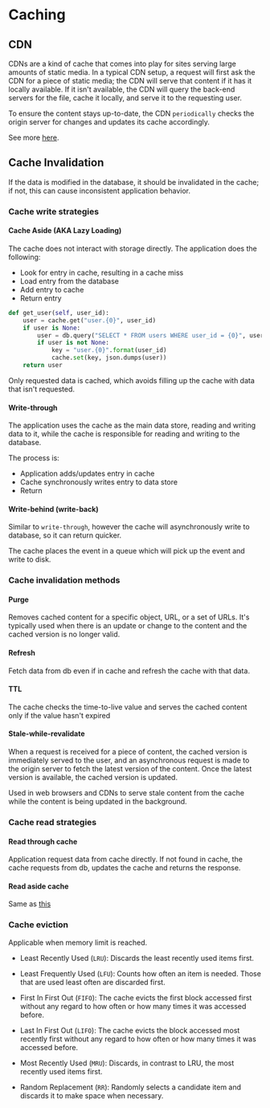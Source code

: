 # Caching

## CDN

CDNs are a kind of cache that comes into play for sites serving large amounts of static media. In a typical CDN setup, a request will first ask the CDN for a piece of static media; the CDN will serve that content if it has it locally available. If it isn't available, the CDN will query the back-end servers for the file, cache it locally, and serve it to the requesting user.

To ensure the content stays up-to-date, the CDN `periodically` checks the origin server for changes and updates its cache accordingly.

See more [here](../../networks/networking-a-top-down-approach/2-application-layer.md#263-content-distribution-networks).

## Cache Invalidation

If the data is modified in the database, it should be invalidated in the cache; if not, this can cause inconsistent application behavior.

### Cache write strategies

#### Cache Aside (AKA Lazy Loading)

The cache does not interact with storage directly. The application does the following:

- Look for entry in cache, resulting in a cache miss
- Load entry from the database
- Add entry to cache
- Return entry

```python
def get_user(self, user_id):
    user = cache.get("user.{0}", user_id)
    if user is None:
        user = db.query("SELECT * FROM users WHERE user_id = {0}", user_id)
        if user is not None:
            key = "user.{0}".format(user_id)
            cache.set(key, json.dumps(user))
    return user
```

Only requested data is cached, which avoids filling up the cache with data that isn't requested.

#### Write-through

The application uses the cache as the main data store, reading and writing data to it, while the cache is responsible for reading and writing to the database.

The process is:

- Application adds/updates entry in cache
- Cache synchronously writes entry to data store
- Return

#### Write-behind (write-back)

Similar to `write-through`, however the cache will asynchronously write to database, so it can return quicker.

The cache places the event in a queue which will pick up the event and write to disk.

### Cache invalidation methods

#### Purge

Removes cached content for a specific object, URL, or a set of URLs. It's typically used when there is an update or change to the content and the cached version is no longer valid.

#### Refresh

Fetch data from db even if in cache and refresh the cache with that data.

#### TTL

The cache checks the time-to-live value and serves the cached content only if the value hasn't expired

#### Stale-while-revalidate

When a request is received for a piece of content, the cached version is immediately served to the user, and an asynchronous request is made to the origin server to fetch the latest version of the content. Once the latest version is available, the cached version is updated.

Used in web browsers and CDNs to serve stale content from the cache while the content is being updated in the background.

### Cache read strategies

#### Read through cache

Application request data from cache directly. If not found in cache, the cache requests from db, updates the cache and returns the response.

#### Read aside cache

Same as [this](#cache-aside-aka-lazy-loading)

### Cache eviction

Applicable when memory limit is reached.

- Least Recently Used (`LRU`): Discards the least recently used items first.
- Least Frequently Used (`LFU`): Counts how often an item is needed. Those that are used least often are discarded first.

- First In First Out (`FIFO`): The cache evicts the first block accessed first without any regard to how often or how many times it was accessed before.
- Last In First Out (`LIFO`): The cache evicts the block accessed most recently first without any regard to how often or how many times it was accessed before.
- Most Recently Used (`MRU`): Discards, in contrast to LRU, the most recently used items first.
- Random Replacement (`RR`): Randomly selects a candidate item and discards it to make space when necessary.
